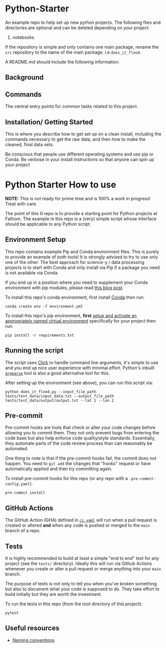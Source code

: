 # Python-Starter

An example repo to help set up new python projects. The following files and directories are optional and can be deleted
 depending on your project:
1. notebooks

If the repository is simple and only contains one main package, rename the `src`
repository to the name of the main package. i.e `does_it_flood`.

A README.md should include the following information:

## Background

## Commands

The central entry points for common tasks related to this project.

## Installation/ Getting Started

This is where you describe how to get set up on a clean install, including the
commands necessary to get the raw data, and then how to make the cleaned, final data sets.

Be conscious that people use different operating systems and use pip or Conda. Be verbose in your install instructions
so that anyone can spin up your project

# Python Starter How to use

**NOTE:** This is not ready for prime time and is 100% a work in progress! Treat with care.

The point of this lil repo is to provide a starting point for Python projects at Fathom. The example in this repo is a (very) simple script whose interface should be applicable to any Python script.

## Environment Setup

This repo contains example Pip and Conda environment files. This is purely to provide an example of both tools! It is strongly advised to try to use only one of the other. The best approach for science-y / data processing projects is to start with Conda and only install via Pip if a package you need is not available via Conda.

If you end up in a position where you need to supplement your Conda environment with pip modules, please read [this blog post](https://www.anaconda.com/blog/using-pip-in-a-conda-environment).

To install this repo's conda environment, first install [Conda](https://docs.conda.io/projects/conda/en/stable/user-guide/install/index.html) then run:
```shell
conda create env -f environment.yml
```

To install this repo's pip environment, **first** [setup and activate an appropriately named virtual environment](https://python.land/virtual-environments/virtualenv) specifically for your project then run:
```shell
pip install -r requirements.txt
```

## Running the script

The script uses [Click](https://click.palletsprojects.com/en/8.1.x/) to handle command line arguments, it's simple to use and you end up nice user experience with minimal effort. Python's inbuilt [`argparse`](https://docs.python.org/3/library/argparse.html) tool is also a good alternative tool for this. 

After setting up the environment (see above), you can run this script via:

```shell
python does_it_flood.py --input_file_path tests/test_data/input_data.txt --output_file_path tests/test_data/output/output.txt --lat 1 --lon 2
```

## Pre-commit

Pre-commit hooks are tools that check or alter your code changes before allowing you to commit them. They not only prevent bugs from entering the code base but also help enforce code quality/style standards. Essentially, they automate parts of the code review process than can reasonably be automated.

One thing to note is that if the pre-commit hooks fail, the commit does not happen. You need to `git add` the changes that "hooks" request or have automatically applied and then try committing again.

To install pre-commit hooks for this repo (or any repo with a `.pre-commit-config.yaml`): 
```shell
pre-commit install
```

## GitHub Actions

The GitHub Action (GHA) defined in [`ci.yaml`](.github/workflows/ci.yaml) will run when a pull request is created or altered **and** when any code is pushed or merged to the `main` branch of a repo.


## Tests

It is highly recommended to build at least a simple "end to end" test for any project (see the `tests/` directory). Ideally this will run via Github Actions whenever you create or alter a pull request or merge anything into your `main` branch.

The purpose of tests is not only to tell you when you've broken something but also to document what your code is supposed to do. They take effort to build initially but they are worth the investment.

To run the tests in this repo (from the root directory of this project):

```shell
pytest
```

## Useful resources

- [Naming conventions](https://visualgit.readthedocs.io/en/latest/pages/naming_convention.html)